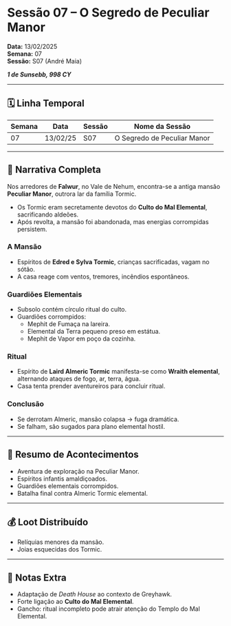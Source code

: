 # Sessão 07 – O Segredo de Peculiar Manor  
**Data:** 13/02/2025  
**Semana:** 07  
**Sessão:** S07 (André Maia)  

***1 de Sunsebb, 998 CY***

---
## 🗓 Linha Temporal
| Semana | Data      | Sessão | Nome da Sessão           |
|--------|-----------|--------|---------------------------|
| 07     | 13/02/25  | S07    | O Segredo de Peculiar Manor |

---

## 📖 Narrativa Completa
Nos arredores de **Falwur**, no Vale de Nehum, encontra-se a antiga mansão **Peculiar Manor**, outrora lar da família Tormic.  
- Os Tormic eram secretamente devotos do **Culto do Mal Elemental**, sacrificando aldeões.  
- Após revolta, a mansão foi abandonada, mas energias corrompidas persistem.  

### A Mansão
- Espíritos de **Edred e Sylva Tormic**, crianças sacrificadas, vagam no sótão.  
- A casa reage com ventos, tremores, incêndios espontâneos.  

### Guardiões Elementais
- Subsolo contém círculo ritual do culto.  
- Guardiões corrompidos:  
  - Mephit de Fumaça na lareira.  
  - Elemental da Terra pequeno preso em estátua.  
  - Mephit de Vapor em poço da cozinha.  

### Ritual
- Espírito de **Laird Almeric Tormic** manifesta-se como **Wraith elemental**, alternando ataques de fogo, ar, terra, água.  
- Casa tenta prender aventureiros para concluir ritual.  

### Conclusão
- Se derrotam Almeric, mansão colapsa → fuga dramática.  
- Se falham, são sugados para plano elemental hostil.  

---

## 🎲 Resumo de Acontecimentos
- Aventura de exploração na Peculiar Manor.  
- Espíritos infantis amaldiçoados.  
- Guardiões elementais corrompidos.  
- Batalha final contra Almeric Tormic elemental.  

---

## 💰 Loot Distribuído
- Relíquias menores da mansão.  
- Joias esquecidas dos Tormic.  

---

## 🧾 Notas Extra
- Adaptação de *Death House* ao contexto de Greyhawk.  
- Forte ligação ao **Culto do Mal Elemental**.  
- Gancho: ritual incompleto pode atrair atenção do Templo do Mal Elemental.  
